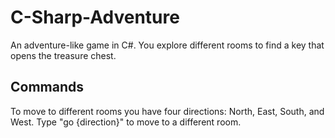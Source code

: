 # C-Sharp-Adventure
An adventure-like game in C#.
You explore different rooms to find a key that opens the treasure chest.

## Commands
To move to different rooms you have four directions:
North, East, South, and West.
Type "go {direction}" to move to a different room.
